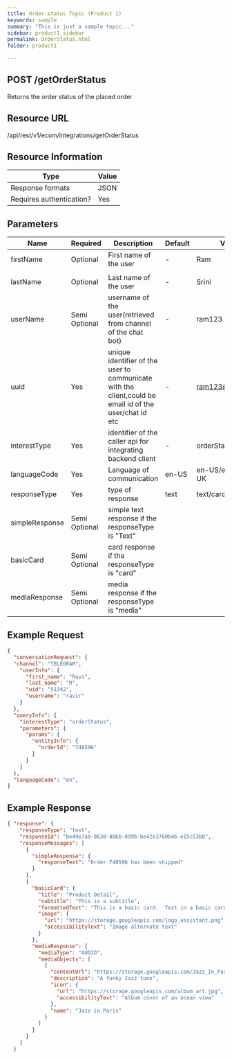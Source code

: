 ```yaml
---
title: Order status Topic (Product 1)
keywords: sample
summary: "This is just a sample topic..."
sidebar: product1_sidebar
permalink: OrderStatus.html
folder: product1

---
```





## POST /getOrderStatus

Returns the order status of the placed order

## Resource URL

/api/rest/v1/ecom/integrations/getOrderStatus

## Resource Information

| Type                     | Value |
| ------------------------ | ----- |
| Response formats         | JSON  |
| Requires authentication? | Yes   |

## Parameters

| Name           | Required      | Description                                                  | Default | Value             |
| -------------- | ------------- | ------------------------------------------------------------ | ------- | ----------------- |
| firstName      | Optional      | First name of the user                                       | -       | Ram               |
|                |               |                                                              |         |                   |
| lastName       | Optional      | Last name of the user                                        | -       | Srini             |
| userName       | Semi Optional | username of the user(retrieved from channel of the chat bot) | -       | ram123            |
| uuid           | Yes           | unique identifier of the user to communicate with the client,could be email id of the user/chat id etc | -       | ram123@gmail.com  |
| interestType   | Yes           | identifier of the caller api for integrating backend client  | -       | orderStatus       |
| languageCode   | Yes           | Language of communication                                    | en-US   | en-US/en-AU/en-UK |
| responseType   | Yes           | type of response                                             | text    | text/card/media   |
| simpleResponse | Semi Optional | simple text response if the responseType is "Text"           |         |                   |
| basicCard      | Semi Optional | card response if the responseType is "card"                  |         |                   |
| mediaResponse  | Semi Optional | media response if the responseType is "media"                |         |                   |



## Example Request



``````json
{
  "conversationRequest": {
  "channel": "TELEGRAM",
    "userInfo": {
      "first_name": "Ravi",
      "last_name": "R",
      "uid": "51342",
      "username": "ravir"
    }
  },
  "queryInfo": {
    "interestType": "orderStatus",
    "parameters": {
      "params": {
        "entityInfo": {
          "orderId": "748596"
        }
      }
    }
  },
  "languageCode": "en",
}
``````

## Example Response

``````json
{ "response": {
    "responseType": "text",
    "responseId": "be49e7a0-8638-486b-899b-be42e3760b46-e15c53b8",
    "responseMessages": [
      {
        "simpleResponse": {
          "responseText": "Order 748596 has been shipped"
        }
      },
      {
        "basicCard": {
          "title": "Product Detail",
          "subtitle": "This is a subtitle",
          "formattedText": "This is a basic card.  Text in a basic card can include \"quotes\" and\n    most other unicode characters including emojis",
          "image": {
            "url": "https://storage.googleapis.com/logo_assistant.png",
            "accessibilityText": "Image alternate text"
          }
        },
        "mediaResponse": {
          "mediaType": "AUDIO",
          "mediaObjects": [
            {
              "contentUrl": "https://storage.googleapis.com/Jazz_In_Paris.mp3",
              "description": "A funky Jazz tune",
              "icon": {
                "url": "https://storage.googleapis.com/album_art.jpg",
                "accessibilityText": "Album cover of an ocean view"
              },
              "name": "Jazz in Paris"
            }
          ]
        }
      }
    ]
  }
``````